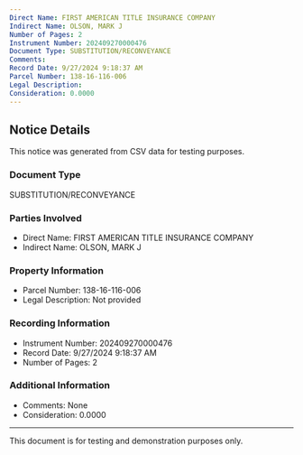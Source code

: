 ```yaml
---
Direct Name: FIRST AMERICAN TITLE INSURANCE COMPANY
Indirect Name: OLSON, MARK J
Number of Pages: 2
Instrument Number: 202409270000476
Document Type: SUBSTITUTION/RECONVEYANCE
Comments: 
Record Date: 9/27/2024 9:18:37 AM
Parcel Number: 138-16-116-006
Legal Description: 
Consideration: 0.0000
---
```


## Notice Details

This notice was generated from CSV data for testing purposes.

### Document Type
SUBSTITUTION/RECONVEYANCE

### Parties Involved
- Direct Name: FIRST AMERICAN TITLE INSURANCE COMPANY
- Indirect Name: OLSON, MARK J

### Property Information
- Parcel Number: 138-16-116-006
- Legal Description: Not provided

### Recording Information
- Instrument Number: 202409270000476
- Record Date: 9/27/2024 9:18:37 AM
- Number of Pages: 2

### Additional Information
- Comments: None
- Consideration: 0.0000

---

This document is for testing and demonstration purposes only.

